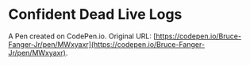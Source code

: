 # Confident  Dead Live Logs

A Pen created on CodePen.io. Original URL: [https://codepen.io/Bruce-Fanger-Jr/pen/MWxyaxr](https://codepen.io/Bruce-Fanger-Jr/pen/MWxyaxr).

